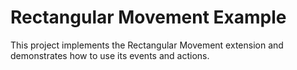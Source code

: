 # Rectangular Movement Example

This project implements the Rectangular Movement extension and demonstrates how to use its events and actions.
